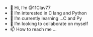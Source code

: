 - 👋 Hi, I’m @11Clav77
- 👀 I’m interested in C lang and Python
- 🌱 I’m currently learning ...C and Py
- 💞️ I’m looking to collaborate on myself
- 📫 How to reach me ...

<!---
11Clav77/11Clav77 is a ✨ special ✨ repository because its `README.md` (this file) appears on your GitHub profile.
You can click the Preview link to take a look at your changes.
--->

